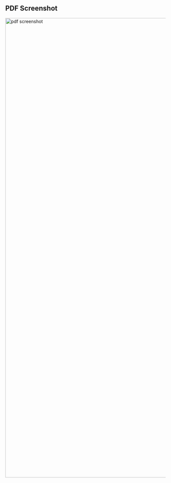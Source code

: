 ## PDF Screenshot

<img width="1440" alt="pdf screenshot" src="https://user-images.githubusercontent.com/6687820/51835842-9fe6ab00-2324-11e9-9ad8-1d55533bf019.png">